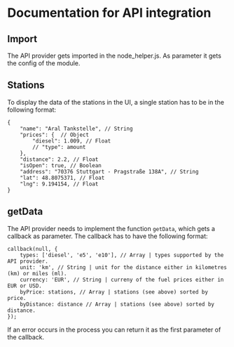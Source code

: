 # Documentation for API integration

## Import

The API provider gets imported in the node_helper.js. As parameter it gets the config of the module.

## Stations

To display the data of the stations in the UI, a single station has to be in the following format:

```
{
    "name": "Aral Tankstelle", // String
    "prices": {  // Object
	    "diesel": 1.009, // Float
        // "type": amount
    },
    "distance": 2.2, // Float
    "isOpen": true, // Boolean
    "address": "70376 Stuttgart - Pragstraße 138A", // String
    "lat": 48.8075371, // Float
    "lng": 9.194154, // Float
}
```

## getData

The API provider needs to implement the function `getData`, which gets a callback as parameter.
The callback has to have the following format:

```
callback(null, {
    types: ['diesel', 'e5', 'e10'], // Array | types supported by the API provider.
    unit: 'km', // String | unit for the distance either in kilometres (km) or miles (ml).
    currency: 'EUR', // String | curreny of the fuel prices either in EUR or USD.
    byPrice: stations, // Array | stations (see above) sorted by price.
    byDistance: distance // Array | stations (see above) sorted by distance.
});
```

If an error occurs in the process you can return it as the first parameter of the callback.
